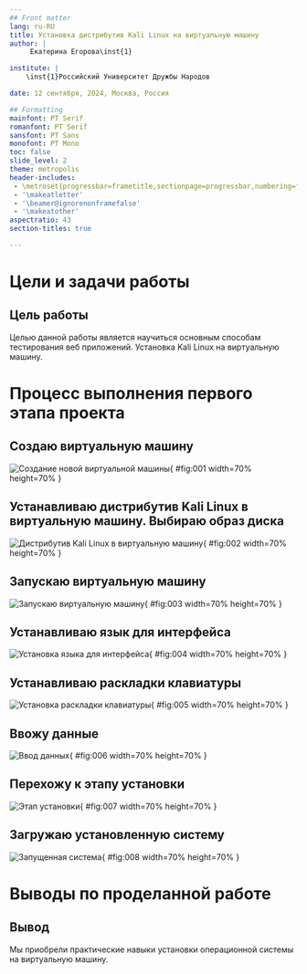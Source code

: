 ```yaml
---
## Front matter
lang: ru-RU
title: Установка дистрибутив Kali Linux на виртуальную машину
author: |
	 Екатерина Егорова\inst{1}

institute: |
	\inst{1}Российский Университет Дружбы Народов

date: 12 сентября, 2024, Москва, Россия

## Formatting
mainfont: PT Serif
romanfont: PT Serif
sansfont: PT Sans
monofont: PT Mono
toc: false
slide_level: 2
theme: metropolis
header-includes: 
 - \metroset{progressbar=frametitle,sectionpage=progressbar,numbering=fraction}
 - '\makeatletter'
 - '\beamer@ignorenonframefalse'
 - '\makeatother'
aspectratio: 43
section-titles: true

---
```


# Цели и задачи работы

## Цель  работы

Целью данной работы является научиться основным способам тестирования веб приложений. Установка Kali Linux на виртуальную машину.

# Процесс выполнения первого этапа проекта

## Создаю виртуальную машину

![Создание новой виртуальной машины](image/01.jpg){ #fig:001 width=70% height=70% }


## Устанавливаю дистрибутив Kali Linux в виртуальную машину. Выбираю образ диска

![Дистрибутив Kali Linux в виртуальную машину](image/02.jpg){ #fig:002 width=70% height=70% }

## Запускаю виртуальную машину

![Запускаю виртуальную машину](image/03.jpg){ #fig:003 width=70% height=70% }

## Устанавливаю язык для интерфейса 

![Установка языка для интерфейса](image/04.jpg){ #fig:004 width=70% height=70% }

## Устанавливаю раскладки клавиатуры

![Установка раскладки клавиатуры](image/05.jpg){ #fig:005 width=70% height=70% }

## Ввожу данные 

![Ввод данных](image/06.jpg){ #fig:006 width=70% height=70% }

## Перехожу к этапу установки 

![Этап установки](image/07.jpg){ #fig:007 width=70% height=70% }

## Загружаю установленную систему

![Запущенная система](image/08.jpg){ #fig:008 width=70% height=70% }

# Выводы по проделанной работе

## Вывод

Мы приобрели практические навыки установки операционной системы на виртуальную машину.

